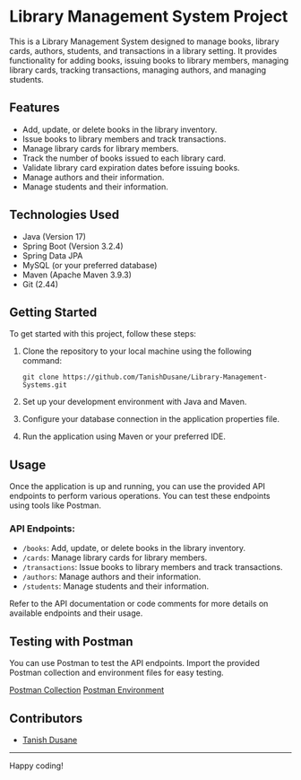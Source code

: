 # Library Management System Project

This is a Library Management System designed to manage books, library cards, authors, students, and transactions in a library setting. It provides functionality for adding books, issuing books to library members, managing library cards, tracking transactions, managing authors, and managing students.

## Features

- Add, update, or delete books in the library inventory.
- Issue books to library members and track transactions.
- Manage library cards for library members.
- Track the number of books issued to each library card.
- Validate library card expiration dates before issuing books.
- Manage authors and their information.
- Manage students and their information.

## Technologies Used

- Java (Version 17)
- Spring Boot (Version 3.2.4)
- Spring Data JPA
- MySQL (or your preferred database)
- Maven (Apache Maven 3.9.3)
- Git (2.44)

## Getting Started

To get started with this project, follow these steps:

1. Clone the repository to your local machine using the following command:
   
   ```
   git clone https://github.com/TanishDusane/Library-Management-Systems.git
   ```

3. Set up your development environment with Java and Maven.
4. Configure your database connection in the application properties file.
5. Run the application using Maven or your preferred IDE.

## Usage

Once the application is up and running, you can use the provided API endpoints to perform various operations. You can test these endpoints using tools like Postman.

### API Endpoints:

- `/books`: Add, update, or delete books in the library inventory.
- `/cards`: Manage library cards for library members.
- `/transactions`: Issue books to library members and track transactions.
- `/authors`: Manage authors and their information.
- `/students`: Manage students and their information.

Refer to the API documentation or code comments for more details on available endpoints and their usage.

## Testing with Postman

You can use Postman to test the API endpoints. Import the provided Postman collection and environment files for easy testing.

[Postman Collection](link-to-postman-collection-file)
[Postman Environment](link-to-postman-environment-file)

## Contributors

- [Tanish Dusane](https://github.com/TanishDusane/TanishDusane)

---

Happy coding!
